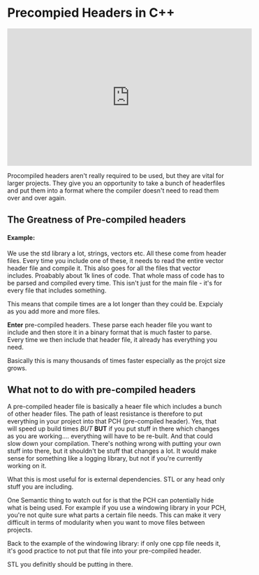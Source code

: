 # Precompied Headers in C++

<iframe width="560" height="315" src="https://www.youtube.com/embed/eSI4wctZUto" title="YouTube video player" frameborder="0" allow="accelerometer; autoplay; clipboard-write; encrypted-media; gyroscope; picture-in-picture" allowfullscreen></iframe>

Procompiled headers aren't really required to be used, but they are vital for larger projects. They give you an opportunity to take a bunch of headerfiles and put them into a format where the compiler doesn't need to read them over and over again. 

## The Greatness of Pre-compiled headers
#### Example:

We use the std library a lot, strings, vectors etc. All these come from header files. Every time you include one of these, it needs to read the entire vector header file and compile it. This also goes for all the files that vector includes. Proabably about 1k lines of code. That whole mass of code has to be parsed and compiled every time. This isn't just for the main file - it's for every file that includes something. 

This means that compile times are a lot longer than they could be. Expcialy as you add more and more files. 

**Enter** pre-compiled headers. These parse each header file you want to include and then store it in a binary format that is much faster to parse. Every time we then include that header file, it already has everything you need. 

Basically this is many thousands of times faster especially as the projct size grows. 

## What not to do with pre-compiled headers

A pre-compiled header file is basically a heaer file which includes a bunch of other header files. The path of least resistance is therefore to put everything in your project into that PCH (pre-compiled header). Yes, that will speed up build times *BUT* **BUT** if you put stuff in there which changes as you are working.... everything will have to be re-built. And that could slow down your compilation. There's nothing wrong with putting your own stuff into there, but it shouldn't be stuff that changes a lot. It would make sense for something like a logging library, but not if you're currently working on it. 

What this is most useful for is external dependencies. STL or any head only stuff you are including. 

One Semantic thing to watch out for is that the PCH can potentially hide what is being used. For example if you use a windowing library in your PCH, you're not quite sure what parts a certain file needs. This can make it very difficult in terms of modularity when you want to move files between projects. 

Back to the example of the windowing library: if only one cpp file needs it, it's good practice to not put that file into your pre-compiled header. 

STL you definitly should be putting in there. 





